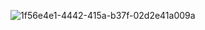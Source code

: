 ![1f56e4e1-4442-415a-b37f-02d2e41a009a](https://github.com/Gdawgoriginal/happy-51st-birthday-aunty/assets/132225056/35d42be9-794f-4ebf-94b8-a69c8779fb14)
